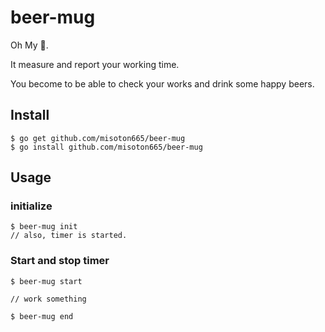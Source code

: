 # beer-mug

Oh My 🍺.

It measure and report your working time.

You become to be able to check your works and drink some happy beers.

## Install

```
$ go get github.com/misoton665/beer-mug
$ go install github.com/misoton665/beer-mug
```

## Usage

### initialize

```
$ beer-mug init
// also, timer is started.
```

### Start and stop timer

```
$ beer-mug start

// work something

$ beer-mug end
```